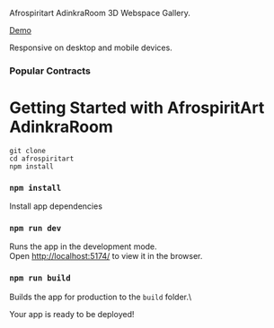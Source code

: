 Afrospiritart AdinkraRoom 3D Webspace Gallery. 


[Demo](https://adinkraone.vercel.app/)

Responsive on desktop and mobile devices.


### Popular Contracts




# Getting Started with AfrospiritArt AdinkraRoom
```
git clone
cd afrospiritart
npm install
```



### `npm install`

Install app dependencies


### `npm run dev`

Runs the app in the development mode.\
Open [http://localhost:5174/](http://localhost:5174/) to view it in the browser.



### `npm run build`

Builds the app for production to the `build` folder.\

Your app is ready to be deployed!

